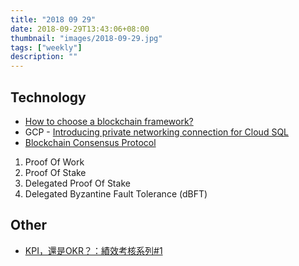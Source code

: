 ```yaml
---
title: "2018 09 29"
date: 2018-09-29T13:43:06+08:00
thumbnail: "images/2018-09-29.jpg"
tags: ["weekly"]
description: ""
---
```


## Technology

* [How to choose a blockchain framework?](https://medium.com/@shameer_thaha/how-to-choose-a-blockchain-framework-ee0da6c2d1e3)
* GCP - [Introducing private networking connection for Cloud SQL](https://cloud.google.com/blog/products/databases/introducing-private-networking-connection-for-cloud-sql)
* [Blockchain Consensus Protocol](https://blockgeeks.com/guides/blockchain-consensus/)
 1. Proof Of Work
 2. Proof Of Stake
 3. Delegated Proof Of Stake
 4. Delegated Byzantine Fault Tolerance (dBFT)

## Other

* [KPI，還是OKR？：績效考核系列#1](https://tuna.to/kpi-or-okr-71f13b545d35)
